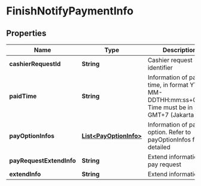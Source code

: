 

# FinishNotifyPaymentInfo


## Properties

| Name | Type | Description | Notes |
| - | - | - | - |
|**cashierRequestId** | **String** | Cashier request identifier |  [optional] |
|**paidTime** | **String** | Information of paid time, in format YYYY-MM-DDTHH:mm:ss+07:00. Time must be in GMT+7 (Jakarta time) |  [optional] |
|**payOptionInfos** | [**List&lt;PayOptionInfo&gt;**](PayOptionInfo.md) | Information of pay option. Refer to payOptionInfos for the detailed |  |
|**payRequestExtendInfo** | **String** | Extend information of pay request |  [optional] |
|**extendInfo** | **String** | Extend information |  [optional] |



